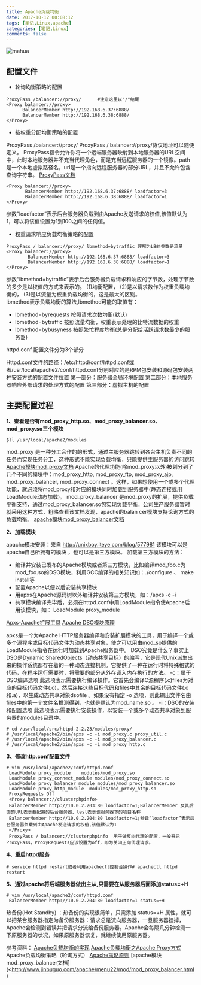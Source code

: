 ```yaml
---
title: Apache负载均衡
date: 2017-10-12 00:08:12
tags: [笔记,Linux,apache]
categories: [笔记,Linux]
comments: false
---
```

![mahua](https://i.loli.net/2017/10/30/59f67be7cdb8c.jpg)
<!--more-->

## 配置文件

* 轮询均衡策略的配置

```vim
ProxyPass /balancer://proxy/      #注意这里以"/"结尾
<Proxy balancer://proxy>
      BalancerMember http://192.168.6.37:6888/
      BalancerMember http://192.168.6.38:6888/
</Proxy>
```

* 按权重分配均衡策略的配置

ProxyPass /balancer://proxy/       ProxyPass / balancer://proxy/协议地址可以随便定义。
ProxyPass指令允许你将一个远端服务器映射到本地服务器的URL空间中，此时本地服务器并不充当代理角色，而是充当远程服务器的一个镜像。path是一个本地虚拟路径名，url是一个指向远程服务器的部分URL，并且不允许包含查询字符串。
[ProxyPass文档](http://www.jinbuguo.com/apache/menu22/mod/mod_proxy.html#proxypass)

```vim
<Proxy balancer://proxy>
       BalancerMember http://192.168.6.37:6888/ loadfactor=3
       BalancerMember http://192.168.6.38:6888/ loadfactor=1
</Proxy>
```

参数”loadfactor”表示后台服务器负载到由Apache发送请求的权值,该值默认为1，可以将该值设置为1到100之间的任何值。
* 权重请求响应负载均衡策略的配置

```vim
ProxyPass / balancer://proxy/ lbmethod=bytraffic 理解为LB的参数是流量
<Proxy balancer://proxy>
        BalancerMember http://192.168.6.37:6888/ loadfactor=3
        BalancerMember http://192.168.6.38:6888/ loadfactor=1
</Proxy>
```
 
参数“lbmethod=bytraffic”表示后台服务器负载请求和响应的字节数，处理字节数的多少是以权值的方式来表示的。
(1)均衡配置，
(2)是以请求数作为权重负载均衡的，
(3)是以流量为权重负载均衡的，这是最大的区别。   
lbmethod表示负载均衡的算法,lbmethod可能的取值有：
 
* lbmethod=byrequests 按照请求次数均衡(默认)                 
* lbmethod=bytraffic 按照流量均衡，权重表示处理的比特流数据的权重
* lbmethod=bybusyness 按照繁忙程度均衡(总是分配给活跃请求数最少的服务器)

httpd.conf 配置文件分为3个部分

Httpd.conf文件的路径：/etc/httpd/conf/httpd.conf或者/usr/local/apache2/conf/httpd.conf分别对应的是RPM包安装和源码包安装两种安装方式的配置文件位置
第一部分：服务器全局环境配置
第二部分：本地服务器响应外部请求的处理方式的配置
第三部分：虚拟主机的配置

## 主要配置过程

**1、查看是否有mod_proxy_http.so、mod_proxy_balancer.so、mod_proxy.so三个模块**

```vim
$ll /usr/local/apache2/modules
```

mod_proxy
是一种分工合作的的形式，通过主服务器跳转到各台主机负责不同的任务而实现任务分工，这种形式不能实现负载均衡，只能提供主服务器的访问跳转
[Apache模块mod_proxy文档](http://www.jinbuguo.com/apache/menu22/mod/mod_proxy.html)
Apache的代理功能(除mod_proxy以外)被划分到了几个不同的模块中：mod_proxy_http, mod_proxy_ftp, mod_proxy_ajp, mod_proxy_balancer, mod_proxy_connect 。这样，如果想使用一个或多个代理功能，就必须将mod_proxy和对应的模块同时加载到服务器中(静态连接或用LoadModule动态加载)。
mod_proxy_balancer
是mod_proxy的扩展，提供负载平衡支持，通过mod_proxy_balancer.so包实现负载平衡，公司生产服务器暂时就采用这种方式，粗略查看该文档发现，apache的balan
cer模块支持论询方式的负载均衡。
[apache模块mod_proxy_balancer文档](http://www.jinbuguo.com/apache/menu22/mod/mod_proxy_balancer.html)

**2、加载模块**

apache模块安装：来自 <http://unixboy.iteye.com/blog/577981> 该模块可以是apache自己所拥有的模块 ，也可以是第三方模块。
加载第三方模块的方法：

* 编译并安装已发布的Apache模块或者第三方模块，比如编译mod_foo.c为mod_foo.so的DSO模块，利用GCC编译的相关知识如：./configure  、 make install等
* 配置Apache以便以后安装共享模块
* 用apxs在Apache源码树以外编译并安装第三方模块，如：/apxs -c -i
* 共享模块编译完毕后，必须在httpd.conf中用LoadModule指令使Apache启用该模块，如： LoadModule proxy_module

[Apxs-Apache扩展工具](http://man.chinaunix.net/newsoft/ApacheMenual_CN_2.2new/programs/apxs.html)
[Apache DSO模块原理](http://blog.chinaunix.net/uid-20773865-id-113909.html)

apxs是一个为Apache HTTP服务器编译和安装扩展模块的工具，用于编译一个或多个源程序或目标代码文件为动态共享对象，使之可以用由mod_so提供的LoadModule指令在运行时加载到Apache服务器中。
DSO究竟是什么？事实上DSO是Dynamic SharedObjects（动态共享目标）的缩写，它是现代Unix派生出来的操作系统都存在着的一种动态连接机制。它提供了一种在运行时将特殊格式的代码，在程序运行需要时，将需要的部分从外存调入内存执行的方法。
-c：属于 DSO编译选项
此选项表示需要执行编译操作。它首先会编译C源程序(.c)files为对应的目标代码文件(.o)，然后连接这些目标代码和files中其余的目标代码文件(.o和.a)，以生成动态共享对象dsofile 。如果没有指定 -o 选项，则此输出文件名由files中的第一个文件名推测得到，也就是默认为mod_name.so 。
-i：DSO的安装和配置选项
此选项表示需要执行安装操作，以安装一个或多个动态共享对象到服务器的modules目录中。

```vim
# cd /usr/local/src/httpd-2.2.23/modules/proxy/
# /usr/local/apache2/bin/apxs -c -i mod_proxy.c proxy_util.c
# /usr/local/apache2/bin/apxs -c -i mod_proxy_balancer.c
# /usr/local/apache2/bin/apxs -c -i mod_proxy_http.c
```

**3、修改http.conf配置文件**

```vim
# vim /usr/local/apache2/conf/httpd.conf
 LoadModule proxy_module    modules/mod_proxy.so
 LoadModule proxy_connect_module modules/mod_proxy_connect.so
 LoadModule proxy_balancer_module modules/mod_proxy_balancer.so
 LoadModule proxy_http_module  modules/mod_proxy_http.so
 ProxyRequests Off
 <Proxy balancer://clusterphpinfo>
 BalancerMember http://10.0.2.203:80 loadfactor=1;BalancerMember 及其后面的URL表示要配置的后台服务器、test表示该服务器下的项目名称
 BalancerMember http://10.0.2.204:80 loadfactor=1;参数”loadfactor”表示后台服务器负载到由Apache发送请求的权值,该值默认为1
 </Proxy>
 ProxyPass / balancer://clusterphpinfo  用于做反向代理的配置，一般开启ProxyPass，ProxyRequests应该设置为off，即为关闭正向代理请求。
```

**4、重启httpd服务**

```vim
# service httpd restart或者利用apachectl控制台操作# apachectl httpd restart
```

**5、通过apache将后端服务器做出主从,只需要在从服务器后面添加status=+H**

```vim
# vim /usr/local/apache2/conf/httpd.conf
 BalancerMember http://10.0.2.204:80 loadfactor=1 status=+H
```
 热备份(Hot Standby) ：热备份的实现很简单，只需添加 status=+H 属性，就可以把某台服务器指定为备份服务器：请求总是流向服务器，一旦服务器挂掉，Apache会检测到错误并把请求分流给备份服务器。Apache会每隔几分钟检测一下原服务器的状况，如果原服务器恢复，就继续使用原服务器。

 参考资料：
[Apache负载均衡的实现](http://www.linuxidc.com/Linux/2014-09/106581.htm)
[Apache负载均衡之Apache Proxy方式](http://blog.csdn.net/navy_xue/article/details/39030879)
Apache负载均衡策略（轮询方式）
[Apache策略原则](http://blog.csdn.net/cnyygj/article/details/53352699)
[apache模块mod_proxy_balancer文档](<http://www.jinbuguo.com/apache/menu22/mod/mod_proxy_balancer.html)


